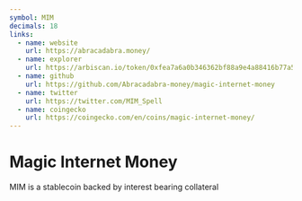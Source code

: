 ```yaml
---
symbol: MIM
decimals: 18
links:
  - name: website
    url: https://abracadabra.money/
  - name: explorer
    url: https://arbiscan.io/token/0xfea7a6a0b346362bf88a9e4a88416b77a57d6c2a
  - name: github
    url: https://github.com/Abracadabra-money/magic-internet-money
  - name: twitter
    url: https://twitter.com/MIM_Spell
  - name: coingecko
    url: https://coingecko.com/en/coins/magic-internet-money/
---
```


# Magic Internet Money

MIM is a stablecoin backed by interest bearing collateral
